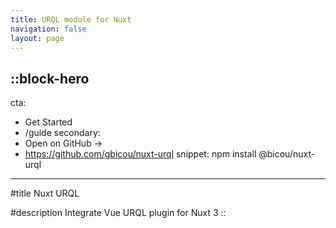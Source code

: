 ```yaml
---
title: URQL module for Nuxt
navigation: false
layout: page
---
```


::block-hero
---
cta:
  - Get Started
  - /guide
secondary:
  - Open on GitHub →
  - https://github.com/gbicou/nuxt-urql
snippet: npm install @bicou/nuxt-urql
---

#title
Nuxt URQL

#description
Integrate Vue URQL plugin for Nuxt 3
::
